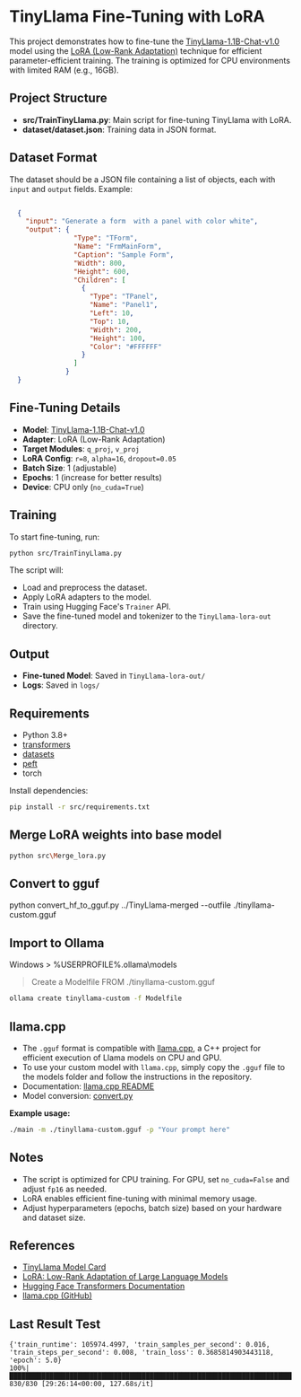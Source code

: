 # TinyLlama Fine-Tuning with LoRA

This project demonstrates how to fine-tune the [TinyLlama-1.1B-Chat-v1.0](https://huggingface.co/TinyLlama/TinyLlama-1.1B-Chat-v1.0)
model using the [LoRA (Low-Rank Adaptation)](https://arxiv.org/abs/2106.09685) technique for efficient parameter-efficient training. The training is optimized for CPU environments with limited RAM (e.g., 16GB).

## Project Structure

- **src/TrainTinyLlama.py**: Main script for fine-tuning TinyLlama with LoRA.
- **dataset/dataset.json**: Training data in JSON format.

## Dataset Format

The dataset should be a JSON file containing a list of objects, each with `input` and `output` fields. Example:

```json

  {
    "input": "Generate a form  with a panel with color white",
    "output": {
                "Type": "TForm",
                "Name": "FrmMainForm",
                "Caption": "Sample Form",
                "Width": 800,
                "Height": 600,
                "Children": [
                  {
                    "Type": "TPanel",
                    "Name": "Panel1",
                    "Left": 10,
                    "Top": 10,
                    "Width": 200,
                    "Height": 100,
                    "Color": "#FFFFFF"
                  }
                ]
              }
  }

```

## Fine-Tuning Details

- **Model**: [TinyLlama-1.1B-Chat-v1.0](https://huggingface.co/TinyLlama/TinyLlama-1.1B-Chat-v1.0)
- **Adapter**: LoRA (Low-Rank Adaptation)
- **Target Modules**: `q_proj`, `v_proj`
- **LoRA Config**: `r=8`, `alpha=16`, `dropout=0.05`
- **Batch Size**: 1 (adjustable)
- **Epochs**: 1 (increase for better results)
- **Device**: CPU only (`no_cuda=True`)

## Training

To start fine-tuning, run:

```sh
python src/TrainTinyLlama.py
```

The script will:

- Load and preprocess the dataset.
- Apply LoRA adapters to the model.
- Train using Hugging Face's `Trainer` API.
- Save the fine-tuned model and tokenizer to the `TinyLlama-lora-out` directory.

## Output

- **Fine-tuned Model**: Saved in `TinyLlama-lora-out/`
- **Logs**: Saved in `logs/`

## Requirements

- Python 3.8+
- [transformers](https://pypi.org/project/transformers/)
- [datasets](https://pypi.org/project/datasets/)
- [peft](https://pypi.org/project/peft/)
- torch

Install dependencies:

```sh
pip install -r src/requirements.txt
```

## Merge LoRA weights into base model

```sh
python src\Merge_lora.py
```

## Convert to gguf

python convert_hf_to_gguf.py ../TinyLlama-merged --outfile ./tinyllama-custom.gguf

## Import to Ollama

Windows > %USERPROFILE%\.ollama\models  

> Create a Modelfile
FROM ./tinyllama-custom.gguf

```sh
ollama create tinyllama-custom -f Modelfile
```

## llama.cpp

- The `.gguf` format is compatible with [llama.cpp](https://github.com/ggerganov/llama.cpp), a C++ project for efficient execution of Llama models on CPU and GPU.
- To use your custom model with `llama.cpp`, simply copy the `.gguf` file to the models folder and follow the instructions in the repository.
- Documentation: [llama.cpp README](https://github.com/ggerganov/llama.cpp#readme)
- Model conversion: [convert.py](https://github.com/ggerganov/llama.cpp/blob/master/convert.py)

**Example usage:**

```sh
./main -m ./tinyllama-custom.gguf -p "Your prompt here"
```

## Notes

- The script is optimized for CPU training. For GPU, set `no_cuda=False` and adjust `fp16` as needed.
- LoRA enables efficient fine-tuning with minimal memory usage.
- Adjust hyperparameters (epochs, batch size) based on your hardware and dataset size.

## References

- [TinyLlama Model Card](https://huggingface.co/TinyLlama/TinyLlama-1.1B-Chat-v1.0)
- [LoRA: Low-Rank Adaptation of Large Language Models](https://arxiv.org/abs/2106.09685)
- [Hugging Face Transformers Documentation](https://huggingface.co/docs/transformers/index)
- [llama.cpp (GitHub)](https://github.com/ggerganov/llama.cpp)

## Last Result Test

```ljson
{'train_runtime': 105974.4997, 'train_samples_per_second': 0.016, 'train_steps_per_second': 0.008, 'train_loss': 0.3685814903443118, 'epoch': 5.0}
100%|████████████████████████████████████████████████████████████████████████████████| 830/830 [29:26:14<00:00, 127.68s/it]
```

